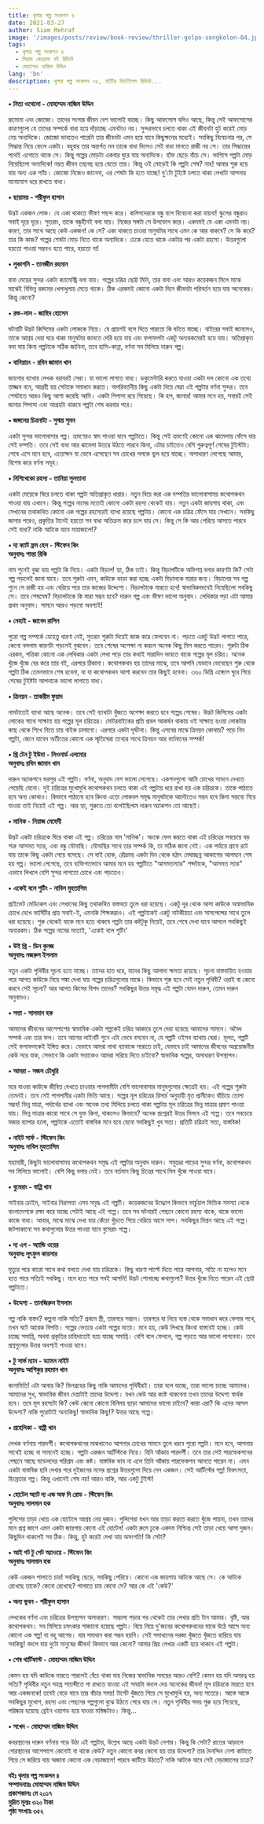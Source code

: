 ```yaml
---
title: থৃলার গল্প সংকলন ৪
date: 2021-03-27
author: Siam Mehraf
image: '/images/posts/review/book-review/thriller-golpo-songkolon-04.jpg'
tags:
  - থৃলার গল্প সংকলন ৪
  - সিয়াম মেহরাফ বই রিভিউ
  - মোহাম্মদ নাজিম উদ্দিন
lang: 'bn'
description: থৃলার গল্প সংকলন ০৪, বইটির ডিটেইলস রিভিউ...
---
```


**• নিত্য ওথেলো - মোহাম্মদ নাজিম উদ্দিন**

রামোনা এবং জোজো। তাদের সংসার জীবন বেশ ভালোই যাচ্ছে। কিছু আফসোস যদিও আছে, কিন্তু সেই আফসোসের কারণগুলো যে তাদের সম্পর্কে বাধা হয়ে দাঁড়াচ্ছে এমনটাও নয়। সুন্দরভাবে চলতে থাকা এই জীবনটা হুট করেই মোড় নেয় অন্যদিকে। জোজো ভাবতেও পারেনি তার জীবনটা এমন হয়ে যাবে কিছুক্ষনের মধ্যেই। সবকিছু বিবেচনার পর, সে সিদ্ধান্ত নিয়ে ফেলে একটা। বহুবার তার অন্তর্গত মন তাকে বাধা দিলেও সেই বাধা মানতে রাজী নয় সে। তার সিদ্ধান্তের পথেই এগোতে থাকে সে। কিন্তু গল্পের মোড়টা একবার ঘুরে যায় অন্যদিকে। হাঁফ ছেড়ে বাঁচে সে। ভাগ্যিস গল্পটা মোড় নিয়েছিলো অন্যদিকে! নয়ত জীবন তছনছ হয়ে যেতো তার। কিন্তু ওই মোড়েই কি গল্পটা শেষ? নাহ! আবার শুরু হয়ে যায় অন্য এক প্যাঁচ। জোজো নিজেও জানেনা, এর শেষটা কি হতে যাচ্ছে! দু'টো টুইষ্টে চলতে থাকা লেখাটা আপনার মনোযোগ ধরে রাখতে বাধ্য।

**• ছায়াময় - শরীফুল হাসান**

উদ্ভট একজন লোক। যে একা থাকতে ভীষণ পছন্দ করে। কলিগদেরকে বন্ধু বলে বিবেচনা করা যায়না! স্কুলের বন্ধুরাও সবাই দূরে দূরে। সুতরাং, তাকে বন্ধুহীনই বলা যায়। নিজের সঙ্গটা সে উপভোগ করে। একদমই যে একা এমনটা নয়। কারণ, তার সাথে আছে কেউ একজন! কে সে? একা থাকতে চাওয়া মানুষটার সাথে এমন কে আর থাকবে? সে কি করে? তার কি কাজ? গল্পের শেষটা মোড় নিতে থাকে অন্যদিকে। ঢেকে যেতে থাকে একটার পর একটা রহস্যে। উত্তরগুলো হয়তো পাওয়া সম্ভবও হতে পারে, হয়তো না!

**• লুকাশনি - তানজীম রহমান**

বাবা মেয়ের সুন্দর একটা ক্যামেস্ট্রি বলা যায়। গল্পের চরিত্র ছোট্ট মিনি, তার বাবা এবং আরও কয়েকজন মিলে মাঝে মাঝেই বিভিন্ন রকমের খেলাধুলায় মেতে থাকে। ঠিক এরকমই কোনো একটা দিনে জীবনটা পরিবর্তন হয়ে যায় অনেকের। কিন্তু কেনো?

**• রক্ত-লাল - জাহিদ হোসেন**

ঘটনাটি উদ্ভট কিসিমের একটা লোককে নিয়ে। যে প্রায়শই বলে দিতে পারতো কি ঘটতে যাচ্ছে। বাইরের সবাই জানলেও, তাকে আশ্রয় দেয়া ঘরে থাকা মানুষটার জানতে দেরি হয়ে যায় এবং ফলাফলটা একটু অন্যরকমেরই হয়ে যায়। অতিপ্রাকৃত বলা যায় কিনা গল্পটাকে সঠিক জানিনা, তবে হাসি-কান্না, বর্ণনা সব মিলিয়ে দারুন গল্প।

**• বানিয়াচং - রবিন জামান খান**

জায়গার ব্যাখায় লেখক বরাবরই সেরা। যা ভালো লাগতে বাধ্য। ডকুমেন্টারি করতে যাওয়া একটা দল কোনো এক তথ্যে তাজ্জব বনে, আগ্রহী হয় সেটাকে সমাধান করতে। অপরিবর্তনীয় কিছু একটা নিয়ে ঘেরা এই গল্পটার বর্ণনা সুন্দর। তবে শেষটাতে আরও কিছু আশা করেছি আমি। একটা পিপাসা রয়ে গিয়েছে। কি হল, জানার! আমার মনে হয়, সবারই সেই জানার পিপাসা এবং আগ্রহটা থাকবে গল্পটা শেষ করবার পরে।

**• জঙ্গলের চিত্রনাট্য - সুস্ময় সুমন**

একটা সুন্দর ভালোবাসার গল্প। ভ্রমণেরও স্বাদ পাওয়া যাবে গল্পটাতে। কিন্তু সেই ভ্রমণেই কোনো এক ঝামেলায় ফেঁসে যায় সেই দম্পতি। তবে সেই বাধা আর ঝামেলা উতরে উঠতে পারবে কিনা, এটার চাইতেও বেশি গুরুত্বপূর্ণ শেষের টুইস্টটা। শেষে এসে মনে হবে, এতোক্ষন যা ভেবে এসেছেন সব চোখের পলকে ভুল হয়ে যাচ্ছে। অসাধারণ লেগেছে আমার, বিশেষ করে বর্ণনা সমূহ।

**• নিশিখেকো রহস্য - তানিয়া সুলতানা**

একটা মেয়েকে ঘিরে চলতে থাকা গল্পটা অতিপ্রাকৃত ধারার। নতুন বিয়ে করা এক দম্পতির ভালোবাসাময় কথোপকথন পাওয়া যায় এখানে। কিন্তু গল্পের নামের মতোই কোনো একটা রহস্য থেকেই যায়। নতুন একটা জায়গায় থাকা, এবং সেখানের তথাকথিত কোনো এক গল্পের রহস্যেরই ব্যাখা রয়েছে গল্পটায়। কোনো এক চরিত্র ফেঁসে যায় সেখানে। সবকিছু জানার পরেও, প্রকৃতির টানেই হয়তো সব বাধা অতিক্রম করে চলে যায় সে। কিন্তু সে কি আর পেরিয়ে আসতে পারবে সেই বাধা? নাকি আটকে যাবে মায়াজালে!?

**• দ্য ক্যাট ফ্রম হেল - স্টিফেন কিং**  
**অনুবাদঃ শান্তা রিকি**

নাম শুনেই বুঝা যায় গল্পটা কি নিয়ে। একটা বিড়াল! হ্যা, ঠিক তাই। কিন্তু বিড়ালটিকে অভিশপ্ত বলার কারণটা কি? সেটা গল্প পড়লেই জানা যাবে। তবে শুরুটা এমন, কাউকে ভাড়া করা হচ্ছে একটা বিড়ালকে মারার জন্য। বিড়ালের সব গল্প শুনে সে রাজী হয় এবং বেরিয়ে পরে তার কাজের উদ্দেশ্যে। বিড়ালটাকে মারতে হবে! স্বাভাবিকভাবেই নিয়েছিলো সবকিছু সে। তবে শেষমেষ? বিড়ালটাকে কি মারা সম্ভব হবে? দারুন গল্প এবং ভীষণ ভালো অনুবাদ। লেখিকার পড়া এটা আমার প্রথম অনুবাদ। সামনে আরও পড়বো অবশ্যই!

**• নেহাই - জাবেদ রাসিন**

পুরো গল্প সম্পর্কে যেহেতু ধারণা নেই, সুতরাং শুরুটা দিয়েই জাজ করে ফেলবেন না। পড়তে একটু উদ্ভট লাগতে পারে, কেনো বললাম কারণটা পড়লেই বুঝবেন। তবে শেষের অপেক্ষা না করলে অনেক কিছু মিস করতে পারেন। শুরুটা ঠিক এরকম, পত্রিকা কোনো এক লেখিকার একটা লেখা পড়ে তার কথাই সারাদিন ভাবতে থাকে গল্পের মূল চরিত্র। অনেক খুঁজে খুঁজে বের করে তার বই, এরপরে ঠিকানা। কথোপকথন হয় তাদের মাঝে, তবে আপনি যেভাবে ভেবেছেন শুরু থেকে গল্পটা ঠিক তেমনভাবে শেষ হবেনা, যা যা কথোপকথন আশা করবেন তার কিছুই হবেনা। ৩৬০ ডিগ্রি এঙ্গেলে ঘুরে গিয়ে শেষের টুইষ্টটা আপনাকে ভালো লাগাতে বাধ্য।

**• ত্রিনয়ন - তাকরীম ফুয়াদ**

নামটাতেই ব্যাখা আছে অনেক। তবে সেই ব্যাখাটা খুঁজতে অপেক্ষা করতে হবে গল্পের শেষের। উদ্ভট কিসিমের একটা লোকের সাথে সাক্ষাত হয় গল্পের মূল চরিত্রের। মোটরবাইকের প্রতি প্রবল আকর্ষন থাকায় ওই সাক্ষাত হওয়া লোকটার কাছ থেকে শিখে নিতে চায় বাইক চালানো। এরপরে একটা দূর্ঘটনা। কিন্তু এসবের মাঝে ত্রিনয়ন কোথায়? পড়ে নিন গল্পটা, জেনে যাবেন অতীতের কোনো এক স্মৃতিঘেরা তথ্যের সাথে ত্রিনয়ন আর বর্তমানের সম্পর্ক!

**• থ্রি টেন টু ইউমা - লিওনার্ড এলমোর**  
**অনুবাদঃ রবিন জামান খান**

দারুন অ্যাকশনে ভরপুর এই গল্পটা। বর্ণনা, অনুবাদ বেশ ভালো লেগেছে। একশনগুলো আমি চোখের সামনে দেখতে পেয়েছি যেনো। দুই চরিত্রের মুখোমুখি কথোপকথন চলতে থাকা এই গল্পটায় ধরে রাখা হয় এক চরিত্রকে। তাকে পাঠাতে হবে অন্য কোথাও। কিভাবে পাঠানো হবে কিংবা এতো লোকবল সমৃদ্ধ মানুষটাকে আদৌতেও সম্ভব হবে কিনা গন্তব্যে নিয়ে যাওয়া তাই নিয়েই এই গল্প। আর হ্যা, শুরুতে তো বলেইছিলাম দারুন অ্যাকশন তো আছেই।

**• মানিক - নিয়াজ মেহেদী**

উদ্ভট একটা চরিত্রকে ঘিরে থাকা এই গল্প। চরিত্রের নাম 'মানিক'। অংকে ফেল করতে থাকা এই চরিত্রের সবচেয়ে বড় শত্রু আসমত স্যার, এবং বন্ধু মৌমাছি। মৌমাছির সাথে তার সম্পর্ক কি, তা সঠিক জানা নেই। এক পর্যায়ে গ্রামে রটে যায় তাকে কিছু একটা পেয়ে বসেছে। সে যাই হোক, রৌদ্রময় একটা দিন থেকে হঠাৎ মেঘাচ্ছন্ন আকাশের আগমনে শেষ হয় গল্প। ভালো লেগেছে, তবে ব্যক্তিগতভাবে আমার মনে হয় গল্পটিতে "আসমতস্যার" শব্দটাকে, "আসমত স্যার" এভাবে লিখলে বেশি সুন্দর লাগতো চোখে এবং পড়তেও।

**• একেই বলে শুটিং - নাবিল মুহতাসিম**

প্রাইভেট মেডিকেল এবং সেখানের কিছু তথাকথিত বাস্তবতা তুলে ধরা হয়েছে। একটু দূর থেকে আসা কাউকে অস্বাভাবিক চোখে দেখে ভার্সিটির প্রায় সবাই-ই, এমনকি শিক্ষকরাও। এই গল্পটাকেই একটু নাটকীয়তা এবং সাসপেন্সের সাথে তুলে ধরা হয়েছে। শুরু থেকেই যাকে মনে হতে থাকবে গল্পটা তার কষ্টটুকু নিয়েই, তবে শেষে দেখা যাবে আসলে সবকিছুই অন্যরকম। ঠিক গল্পের নামের মতোই, 'একেই বলে শুটিং'

**• উই থ্রি - ডিন কুনজ**  
**অনুবাদঃ নজরুল ইসলাম**

নতুন একটা পৃথিবীর সূচনা হতে যাচ্ছে। তাদের হাত ধরে, যাদের কিছু আলাদা ক্ষমতা রয়েছে। সূচনা বাস্তবায়িত হওয়ার পরে আগত কাউকে নিয়ে শঙ্কা দেখা যায় গল্পের চরিত্রগুলোর মাঝে। কিভাবে শুরু হবে সেই নতুন পৃথিবী? ওরাই বা কেনো করবে সেই সূচনা? আর আগত কিসের বিপদ তাদের? সবকিছুর উত্তর সমৃদ্ধ এই গল্পটা যেমন দারুন, তেমন দারুন অনুবাদও।

**• সত্তা - সালমান হক**

আমাদের জীবনের আশেপাশের স্বাভাবিক একটা গল্পকেই চরিত্র আকারে তুলে দেয়া হয়েছে আমাদের সামনে। অবৈধ সম্পর্ক এবং তার ফল। তবে আগের লাইনটি শুনে এটা ভেবে বসবেন না, যে গল্পটি ওইসব ব্যাখায় ঘেরা। মূলত, গল্পটি সেই ফলাফলকেই ইঙ্গিত করে। যেভাবে আমরা মাথা ব্যাথাকে সারাতে চাই, যেভাবে চাই আমাদের জীবনের অপ্রয়োজনীয় কেউ সরে যাক, সেভাবে কি একটা সত্তাকেও আমরা সরিয়ে দিতে চাইবো? স্বাভাবিক গল্পের, অসাধারণ উপস্থাপন।

**• আমরা - সজল চৌধুরি**

মরে যাওয়া কাউকে জীবিত দেখতে চাওয়ার পাগলামীটা বেশি ভালোবাসার মানুষগুলোর ক্ষেত্রেই হয়। এই গল্পের শুরুটা তেমনই। তবে সেই পাগলামীর একটা ভিত্তি আছে। গল্পের মূল চরিত্রের রিসার্চ অনুযায়ী মৃত প্রানীকেও বাঁচিয়ে তোলা সম্ভব! ভিন্ন মাত্রা, পর্দার্থের ব্যাখা এবং অনেক তথ্য মিলিয়ে চলতে থাকা গল্পটায় মূল চরিত্রের ভিন্ন মাত্রার প্রমাণ পাওয়া যায়। ভিন্ন মাত্রার কারো সাথে সে যুক্ত কিনা, থাকলেও কিভাবে? অনেক প্রশ্নেরই উত্তর মিলবে এই গল্পে। তবে সবচেয়ে মজার ব্যাপার হলো, গল্পটাকে এতোই বাস্তবিক মনে হবে যেনো সবকিছুই খুব সত্য। প্রতিটি চরিত্রই সত্য, বাস্তবিক!

**• নাইট সার্ফ - স্টিফেন কিং**  
**অনুবাদঃ নাবিল মুহতাসিম**

মহামারী, কিছুটা ভালোবাসাময় কথোপকথন সমৃদ্ধ এই গল্পটার অনুবাদ দারুন। সমুদ্রের পাড়ের সুন্দর বর্ণনা, কথোপকথন সব মিলিয়ে ভালোই। বেশি কিছু বলার নেই। তবে বর্তমান কিছু চিত্রের সাথে মিল খুঁজে পাওয়া যাবে।

**• বুমেরাং - বাপ্পি খান**

সাইবার ক্রাইম, সাইবার নিরাপত্তা এসব সমৃদ্ধ এই গল্পটি। কয়েকজনের উদ্দ্যোগ কিভাবে ভার্চুয়াল ভিত্তিক সমস্যা থেকে বাংলাদেশকে রক্ষা করে যাচ্ছে সেটাই আছে এই গল্পে। তবে সব ঘটনারই পেছনে কোনো রহস্য থাকে, থাকে ভালো কাজে বাধা। আবার, মাঝে মাঝে দেখা যায় কেঁচো খুঁড়তে গিয়ে বেরিয়ে আসে সাপ। সবকিছুর মিশ্রন আছে এই গল্পে। জটপাকানো সব কথাগুলোর উত্তর পাওয়া যাবে বুমেরাং গল্পে।

**• দ্য এগ - অ্যান্ডি ওয়ের**  
**অনুবাদঃ লুৎফুল কায়সার**

মৃত্যুর পরে কারো সাথে কথা বলতে দেখা যায় চরিত্রকে। কিছু ধারণা পাল্টে দিতে পারে আপনার, সত্যি না হলেও মনে হতে পারে সত্যিই সবকিছু। মনে হতে পারে সবই আপনি! উদ্ভট শোনাচ্ছে কথাগুলো? উত্তর খুঁজে নিতে পারেন এই ছোট্ট গল্পটাতে।

**• উদ্দেশ্য - তানজিরুল ইসলাম**

গল্প নাকি বাস্তব? কল্পনা নাকি সত্যি? প্রথমে স্ত্রী, তারপরে সন্তান। তারপরে যা নিয়ে ব্যস্ত থেকে সমাধান করে ফেলার পথে, তখন ঘটে আরেক বিপত্তি। গল্পের ভেতরে একটা গল্পের মতো। মনে হয়, কেউ লিখছে কিংবা বাস্তবেই হচ্ছে। কেউ চাচ্ছে সমাপ্তি, অথবা প্রকৃতির চাহিদাতেই হয়ে যাচ্ছে সমাপ্তি। বেশি বলে ফেললে, গল্প পড়তে আর ভালো লাগবেনা। তবে প্রশ্নগুলোর উত্তর অবশ্যই পাওয়া যাবে।

**• টু সার্ভ ম্যান - ড্যামন নাইট**  
**অনুবাদঃ আশিকুর রহমান খান**

কানামিতি! এটা আবার কি? ভিনগ্রহের কিছু নাকি আমাদের পৃথিবীরই। তারা বলে যাচ্ছে, তারা ভালো চাচ্ছে আমাদের। আমাদের সুখ, স্বাভাবিক জীবন দেয়াটাই তাদের উদ্দেশ্য। যখন কেউ আর কষ্টে থাকবেনা তখন তাদের উদ্দেশ্য স্বার্থক হবে। তবে মূল রহস্যটা কি? কেউ কেনো কোনো বিনিময় ছাড়া আমাদের ভালো চাইবে? কারা এরা? কি এদের আসল উদ্দেশ্য? নাকি পুরোটাই অন্যকিছু! স্বাভাবিক কিছু!? উত্তর আছে গল্পে।

**• প্রহেলিকা - বাপ্পী খান**

লেখক বর্ণনায় পারদর্শী। কথোপকথনের মাঝখানেও আপনার চোখের সামনে তুলে ধরবে পুরো গল্পটা। মনে হবে, আপনার সাথেই হচ্ছে বা সামনেই হচ্ছে। গল্পটা একজন আর্টিস্টকে নিয়ে। যিনি আঁকায় পারদর্শী। তবে তার সেই পারফেকশনের পেছনে আছে মডেলদের পরিশ্রম এবং কষ্ট। বাস্তবিক ভাব না এলে তিনি আঁকায় পারফেকশন আনতে পারেন না। এমন একটা বাস্তবিক ছবি দেখার পরে দুইজনের মনের প্রশ্নের উত্তরগুলো দিয়ে দেন একজন। সেই আর্টিস্টের গল্প! বিভৎসতা, হিংস্রতার গল্প। কিন্তু এখানেই শেষ নয়! আরও বাকি, আর একটু টুইস্ট!

**• হোটেল অ্যাট দ্য এন্ড অফ দি রোড - স্টিফেন কিং**  
**অনুবাদঃ সালমান হক**

পুলিশের তাড়া খেয়ে এক হোটেলে আশ্রয় নেয় দুজন। পুলিশেরা যখন আর তাড়া করতে করতে খুঁজে পায়না, তখন তাদের মনে প্রশ্ন জাগে এমন একটা জায়গায় কেনো এই হোটেল! একটা রুমে ঢুকে একদম নিশ্চিন্ত সেই তাড়া খেয়ে আসা দুজন। কিছুদিন থাকলেই সব ঠিক। কিন্তু, হুট করেই দেখা যায় অসংগতি! কি সেটা?

**• আই গট টু গেট অ্যাওয়ে - স্টিফেন কিং**  
**অনুবাদঃ সালমান হক**

কেউ একজন পালাতে চায়! সবকিছু ছেড়ে, সবকিছু পেরিয়ে। কোনো এক জায়গায় আটকে আছে সে। কে আটকে রেখেছে তাকে? কেনো রেখেছে? পালাতে চায় কেনো সে? আর কে এই 'কেউ?'

**• অন্য ভুবন - শরীফুল হাসান**

লেখকের বর্ণনা এবং চরিত্রের উপস্থাপন অসাধারণ। সাম্ভালা পড়ার পর থেকেই তার লেখার প্রতি টান আমার। বৃষ্টি, আর কথোপকথন। সব মিলিয়ে চমৎকার সাজানো হয়েছে গল্পটা। বিয়ে নিয়ে দু'জনের কথোপকথনের মাঝে উঠে আসে অন্য কোনো এক গল্প! যা বহু আগের। যার সমাধান করা সম্ভব হয়নি। সেই সমাধানের দরজা খুঁজতে খুঁজতে হারিয়ে যায় সবকিছু! বদলে যায় দুটো মানুষের জীবন! কিভাবে আর কেনো? আমার প্রিয় লেখার একটি হয়ে থাকবে এই গল্পটা।

**• শেষ থার্টিফাস্ট - মোহাম্মদ নাজিম উদ্দিন**

কেমন হয় যদি কাউকে মারতে পারলেই বেঁচে থাকা যায় নিজের স্বাভাবিক সময়ের আরও বেশি? কেমন হয় যদি অমরত্ব হয় সত্যি? পৃথিবীর নতুন সহস্র শতাব্দীতে পা রাখতে যাওয়া এই সময়টা বদলে দেয় অনেকের জীবন! মূল চরিত্রকে মারতে হবে আর একজনকে! তবেই বেড়ে যাবে তার বাঁচার সময়! টার্গেট খুঁজতে গিয়ে সে মুখোমুখি হয়, অন্য সত্যের। আস্তে আস্তে সবকিছুর মুখোশ, রহস্য এবং পেছনের গল্পগুলো বুঝে উঠতে পেরে যায় সে। নতুন পৃথিবীর সময় শুরু হয়ে গিয়েছে, পরিষ্কার হয়েছে ব্রেইন ওয়াশড হয়ে যাওয়া মস্তিষ্কটাও। কিন্তু…

**• সখেদ - মোহাম্মদ নাজিম উদ্দিন**

কবরস্থানের দারুন বর্ণনায় গড়ে উঠা এই গল্পটায়, উল্লেখ আছে একটা উদ্ভট নেশার। কিন্তু কি সেটা? রাতের আড়ালে গোরস্থানের আশেপাশে কেনোই বা থাকে কেউ? নতুন কোনো কবর কেনো হয় তার উদ্দেশ্য? তার দৈনন্দিন নেশা কাটাতে গিয়ে সে জরিয়ে যায় অজানা কোনো এক বেড়াজালে! পারবে কাটিয়ে উঠতে? নাকি আটকে যাবে সেই বেড়াজালের চক্রে?

**বইঃ থৃলার গল্প সংকলন ৪**  
**সম্পাদনায়ঃ মোহাম্মদ নাজিম উদ্দিন**  
**প্রকাশকালঃ মে ২০১৭**  
**মুদ্রিত মূল্যঃ ৩২০ টাকা**  
**পৃষ্ঠা সংখ্যাঃ ৩৫২**
